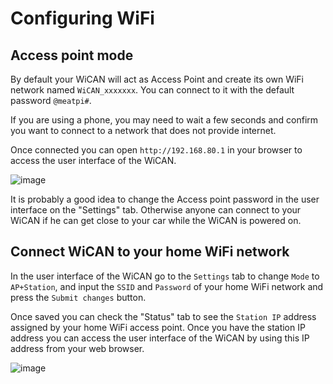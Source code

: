 # Configuring WiFi

## Access point mode
By default your WiCAN will act as Access Point and create its own WiFi network named `WiCAN_xxxxxxx`. You can connect to it with the default password `@meatpi#`. 

If you are using a phone, you may need to wait a few seconds and confirm you want to connect to a network that does not provide internet.

Once connected you can open `http://192.168.80.1` in your browser to access the user interface of the WiCAN.

![image](/config/wifi/accesspoint.png)

It is probably a good idea to change the Access point password in the user interface on the "Settings" tab. Otherwise anyone can connect to your WiCAN if he can get close to your car while the WiCAN is powered on.

## Connect WiCAN to your home WiFi network
In the user interface of the WiCAN go to the `Settings` tab to change `Mode` to `AP+Station`, and input the `SSID` and `Password` of your home WiFi network and press the `Submit changes` button.

Once saved you can check the "Status" tab to see the `Station IP` address assigned by your home WiFi access point. Once you have the station IP address you can access the user interface of the WiCAN by using this IP address from your web browser.

![image](/config/wifi/wifi_config.png)
